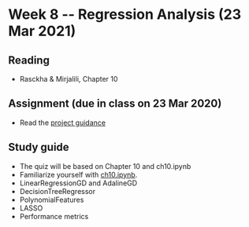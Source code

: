 
# Week 8 -- Regression Analysis (23 Mar 2021)

## Reading

* Rasckha & Mirjalili, Chapter 10

## Assignment (due in class on 23 Mar 2020)

* Read the [project guidance](./projects.md) 

## Study guide

* The quiz will be based on Chapter 10 and ch10.ipynb
* Familiarize yourself with [ch10.ipynb](https://github.com/rasbt/python-machine-learning-book-3rd-edition/blob/master/ch10/ch10.ipynb).
* LinearRegressionGD and AdalineGD
* DecisionTreeRegressor
* PolynomialFeatures
* LASSO
* Performance metrics

